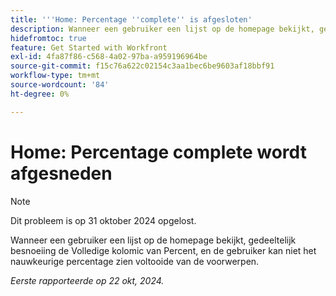 ```yaml
---
title: '''Home: Percentage ''complete'' is afgesloten'
description: Wanneer een gebruiker een lijst op de homepage bekijkt, gedeeltelijk besnoeiing de Volledige kolomic van Percent, en de gebruiker kan niet het nauwkeurige percentage zien voltooide van de voorwerpen.
hidefromtoc: true
feature: Get Started with Workfront
exl-id: 4fa87f86-c568-4a02-97ba-a959196964be
source-git-commit: f15c76a622c02154c3aa1bec6be9603af18bbf91
workflow-type: tm+mt
source-wordcount: '84'
ht-degree: 0%

---
```


# Home: Percentage complete wordt afgesneden

>[!NOTE]
>
>Dit probleem is op 31 oktober 2024 opgelost.

Wanneer een gebruiker een lijst op de homepage bekijkt, gedeeltelijk besnoeiing de Volledige kolomic van Percent, en de gebruiker kan niet het nauwkeurige percentage zien voltooide van de voorwerpen.

_Eerste rapporteerde op 22 okt, 2024._
